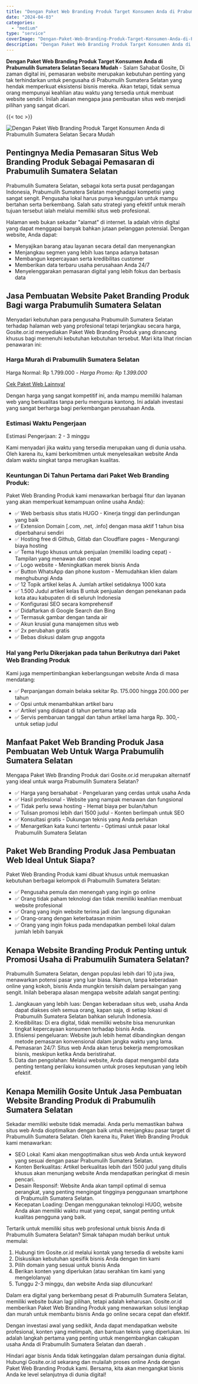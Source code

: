 ```yaml
---
title: "Dengan Paket Web Branding Produk Target Konsumen Anda di Prabumulih Sumatera Selatan Secara Mudah"
date: "2024-04-03"
categories: 
  - "medium"
type: "service"
coverImage: "Dengan-Paket-Web-Branding-Produk-Target-Konsumen-Anda-di-Prabumulih-Sumatera-Selatan-Secara-Mudah.png"
description: "Dengan Paket Web Branding Produk Target Konsumen Anda di Prabumulih Sumatera Selatan Secara Mudah. Hindari agar bisnis Anda tidak ketinggalan dalam persainga..."
---
```


**Dengan Paket Web Branding Produk Target Konsumen Anda di Prabumulih Sumatera Selatan Secara Mudah** - Salam Sahabat Gosite, Di zaman digital ini, pemasaran website merupakan kebutuhan penting yang tak terhindarkan untuk pengusaha di Prabumulih Sumatera Selatan yang hendak memperkuat eksistensi bisnis mereka. Akan tetapi, tidak semua orang mempunyai keahlian atau waktu yang tersedia untuk membuat website sendiri. Inilah alasan mengapa jasa pembuatan situs web menjadi pilihan yang sangat dicari.

{{< toc >}}

![Dengan Paket Web Branding Produk Target Konsumen Anda di Prabumulih Sumatera Selatan Secara Mudah](/images/medium/Dengan-Paket-Web-Branding-Produk-Target-Konsumen-Anda-di-Prabumulih-Sumatera-Selatan-Secara-Mudah.png)

## Pentingnya Media Pemasaran Situs Web Branding Produk Sebagai Pemasaran di Prabumulih Sumatera Selatan

Prabumulih Sumatera Selatan, sebagai kota serta pusat perdagangan Indonesia, Prabumulih Sumatera Selatan menghadapi kompetisi yang sangat sengit. Pengusaha lokal harus punya keunggulan untuk mampu bertahan serta berkembang. Salah satu strategi yang efektif untuk meraih tujuan tersebut ialah melalui memiliki situs web profesional.

Halaman web bukan sekadar "alamat" di internet. Ia adalah vitrin digital yang dapat menggapai banyak bahkan jutaan pelanggan potensial. Dengan website, Anda dapat:

- Menyajikan barang atau layanan secara detail dan menyenangkan
- Menjangkau segmen yang lebih luas tanpa adanya batasan
- Membangun kepercayaan serta kredibilitas customer
- Memberikan data terbaru usaha perusahaan Anda 24/7
- Menyelenggarakan pemasaran digital yang lebih fokus dan berbasis data

## Jasa Pembuatan Website Paket Branding Produk Bagi warga Prabumulih Sumatera Selatan

Menyadari kebutuhan para pengusaha Prabumulih Sumatera Selatan terhadap halaman web yang profesional tetapi terjangkau secara harga, Gosite.or.id menyediakan Paket Web Branding Produk yang dirancang khusus bagi memenuhi kebutuhan kebutuhan tersebut. Mari kita lihat rincian penawaran ini:

### Harga Murah di Prabumulih Sumatera Selatan

<a class="cta-button">Harga Normal: Rp 1.799.000 - <em>Harga Promo: Rp 1.399.000</em></a>

<a href="/jasa-web/" class="cta-button">Cek Paket Web Lainnya!</a>

Dengan harga yang sangat kompetitif ini, anda mampu memiliki halaman web yang berkualitas tanpa perlu menguras kantong. Ini adalah investasi yang sangat berharga bagi perkembangan perusahaan Anda.

### Estimasi Waktu Pengerjaan

Estimasi Pengerjaan: 2 - 3 minggu

Kami menyadari jika waktu yang tersedia merupakan uang di dunia usaha. Oleh karena itu, kami berkomitmen untuk menyelesaikan website Anda dalam waktu singkat tanpa merugikan kualitas.

### Keuntungan Di Tahun Pertama dari Paket Web Branding Produk:

Paket Web Branding Produk kami menawarkan berbagai fitur dan layanan yang akan memperkuat kemampuan online usaha Anda}:

- ✅ Web berbasis situs statis HUGO - Kinerja tinggi dan perlindungan yang baik
- ✅ Extension Domain \[.com, .net, .info\] dengan masa aktif 1 tahun bisa diperbaharui sendiri
- ✅ Hosting free di Github, Gitlab dan Cloudflare pages - Mengurangi biaya hosting
- ✅ Tema Hugo khusus untuk penjualan (memiliki loading cepat) - Tampilan yang menawan dan cepat
- ✅ Logo website - Meningkatkan merek bisnis Anda
- ✅ Button WhatsApp dan phone kustom - Memudahkan klien dalam menghubungi Anda
- ✅ 12 Topik artikel kelas A. Jumlah artikel setidaknya 1000 kata
- ✅ 1.500 Judul artikel kelas B untuk penjualan dengan penekanan pada kota atau kabupaten di di seluruh Indonesia
- ✅ Konfigurasi SEO secara komprehensif
- ✅ Didaftarkan di Google Search dan Bing
- ✅ Termasuk gambar dengan tanda air
- ✅ Akun krusial guna manajemen situs web
- ✅ 2x perubahan gratis
- ✅ Bebas diskusi dalam grup anggota

### Hal yang Perlu Dikerjakan pada tahun Berikutnya dari Paket Web Branding Produk

Kami juga mempertimbangkan keberlangsungan website Anda di masa mendatang:

- ✅ Perpanjangan domain belaka sekitar Rp. 175.000 hingga 200.000 per tahun
- ✅ Opsi untuk menambahkan artikel baru
- ✅ Artikel yang didapat di tahun pertama tetap ada
- ✅ Servis pembaruan tanggal dan tahun artikel lama harga Rp. 300,- untuk setiap judul

## Manfaat Paket Web Branding Produk Jasa Pembuatan Web Untuk Warga Prabumulih Sumatera Selatan

Mengapa Paket Web Branding Produk dari Gosite.or.id merupakan alternatif yang ideal untuk warga Prabumulih Sumatera Selatan?

- ✅ Harga yang bersahabat - Pengeluaran yang cerdas untuk usaha Anda
- ✅ Hasil profesional - Website yang nampak menawan dan fungsional
- ✅ Tidak perlu sewa hosting - Hemat biaya per bulan/tahun
- ✅ Tulisan promosi lebih dari 1500 judul - Konten berlimpah untuk SEO
- ✅ Konsultasi gratis - Dukungan teknis yang Anda perlukan
- ✅ Menargetkan kata kunci tertentu - Optimasi untuk pasar lokal Prabumulih Sumatera Selatan

## Paket Web Branding Produk Jasa Pembuatan Web Ideal Untuk Siapa?

Paket Web Branding Produk kami dibuat khusus untuk memuaskan kebutuhan berbagai kelompok di Prabumulih Sumatera Selatan:

- ✅ Pengusaha pemula dan menengah yang ingin go online
- ✅ Orang tidak paham teknologi dan tidak memiliki keahlian membuat website profesional
- ✅ Orang yang ingin website terima jadi dan langsung digunakan
- ✅ Orang-orang dengan keterbatasan minim
- ✅ Orang yang ingin fokus pada mendapatkan pembeli lokal dalam jumlah lebih banyak

## Kenapa Website Branding Produk Penting untuk Promosi Usaha di Prabumulih Sumatera Selatan?

Prabumulih Sumatera Selatan, dengan populasi lebih dari 10 juta jiwa, menawarkan potensi pasar yang luar biasa. Namun, tanpa keberadaan online yang kokoh, bisnis Anda mungkin tersisih dalam persaingan yang sengit. Inilah beberapa alasan mengapa website adalah sangat penting:

1. Jangkauan yang lebih luas: Dengan keberadaan situs web, usaha Anda dapat diakses oleh semua orang, kapan saja, di setiap lokasi di Prabumulih Sumatera Selatan bahkan seluruh Indonesia.
2. Kredibilitas: Di era digital, tidak memiliki website bisa menurunkan tingkat kepercayaan konsumen terhadap bisnis Anda.
3. Efisiensi pengeluaran: Website jauh lebih hemat dibandingkan dengan metode pemasaran konvensional dalam jangka waktu yang lama.
4. Pemasaran 24/7: Situs web Anda akan terus bekerja mempromosikan bisnis, meskipun ketika Anda beristirahat.
5. Data dan pengolahan: Melalui website, Anda dapat mengambil data penting tentang perilaku konsumen untuk proses keputusan yang lebih efektif.

## Kenapa Memilih Gosite Untuk Jasa Pembuatan Website Branding Produk di Prabumulih Sumatera Selatan

Sekadar memiliki website tidak memadai. Anda perlu memastikan bahwa situs web Anda dioptimalkan dengan baik untuk menjangkau pasar target di Prabumulih Sumatera Selatan. Oleh karena itu, Paket Web Branding Produk kami menawarkan:

- SEO Lokal: Kami akan mengoptimalkan situs web Anda untuk keyword yang sesuai dengan pasar Prabumulih Sumatera Selatan.
- Konten Berkualitas: Artikel berkualitas lebih dari 1500 judul yang ditulis khusus akan menunjang website Anda mendapatkan peringkat di mesin pencari.
- Desain Responsif: Website Anda akan tampil optimal di semua perangkat, yang penting mengingat tingginya penggunaan smartphone di Prabumulih Sumatera Selatan.
- Kecepatan Loading: Dengan menggunakan teknologi HUGO, website Anda akan memiliki waktu muat yang cepat, sangat penting untuk kualitas pengguna yang baik.

Tertarik untuk memiliki situs web profesional untuk bisnis Anda di Prabumulih Sumatera Selatan? Simak tahapan mudah berikut untuk memulai:

1. Hubungi tim Gosite.or.id melalui kontak yang tersedia di website kami
2. Diskusikan kebutuhan spesifik bisnis Anda dengan tim kami
3. Pilih domain yang sesuai untuk bisnis Anda
4. Berikan konten yang diperlukan (atau serahkan tim kami yang mengelolanya)
5. Tunggu 2-3 minggu, dan website Anda siap diluncurkan!

Dalam era digital yang berkembang pesat di Prabumulih Sumatera Selatan, memiliki website bukan lagi pilihan, tetapi adalah keharusan. Gosite.or.id memberikan Paket Web Branding Produk yang menawarkan solusi lengkap dan murah untuk membantu bisnis Anda go online secara cepat dan efektif.

Dengan investasi awal yang sedikit, Anda dapat mendapatkan website profesional, konten yang melimpah, dan bantuan teknis yang diperlukan. Ini adalah langkah pertama yang penting untuk mengembangkan cakupan usaha Anda di Prabumulih Sumatera Selatan dan daerah .

Hindari agar bisnis Anda tidak ketinggalan dalam persaingan dunia digital. Hubungi Gosite.or.id sekarang dan mulailah proses online Anda dengan Paket Web Branding Produk kami. Bersama, kita akan mengangkat bisnis Anda ke level selanjutnya di dunia digital!
